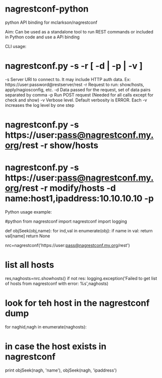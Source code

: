 # nagrestconf-python
python API binding for mclarkson/nagrestconf

Aim: Can be used as a standalone tool to run REST commands or included in Python code and use a APi binding

CLI usage:
# nagrestconf.py -s <server> -r <request> [ -d <data> | -p | -v ]
  -s        Server URI to connect to. It may include HTTP auth data. Ex: https://user:password@restserver/rest
  -r        Request to run: show/hosts, apply/nagiosconfig, etc.
  -d        Data passed for the request, set of data pairs separated by comma
  -p        Run POST request (Needed for all calls except for check and show)
  -v        Verbose level. Default verbosity is ERROR. Each -v increases the log level by one step

# nagrestconf.py -s https://user:pass@nagrestconf.my.org/rest -r show/hosts
# nagrestconf.py -s https://user:pass@nagrestconf.my.org/rest -r modify/hosts -d name:host1,ipaddress:10.10.10.10 -p


Python usage example:

#python
from nagrestconf import nagrestconf
import logging

def objSeek(obj,name):
  for ind,val in enumerate(obj):
    if name in val:
        return val[name]
  return None

nrc=nagrestconf('https://user:pass@nagrestconf.my.org/rest')

# list all hosts
res,naghosts=nrc.showhosts()
if not res:
  logging.exception('Failed to get list of hosts from nagrestconf with error: %s',naghosts)
  
# look for teh host in the nagrestconf dump
for naghid,nagh in enumerate(naghosts):
  # in case the host exists in nagrestconf
  print objSeek(nagh, 'name'), objSeek(nagh, 'ipaddress')

      
      



